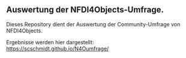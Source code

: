 ## Auswertung der NFDI4Objects-Umfrage.

Dieses Repository dient der Auswertung der Community-Umfrage von NFDI4Objects. 

Ergebnisse werden hier dargestellt: https://scschmidt.github.io/N4Oumfrage/
